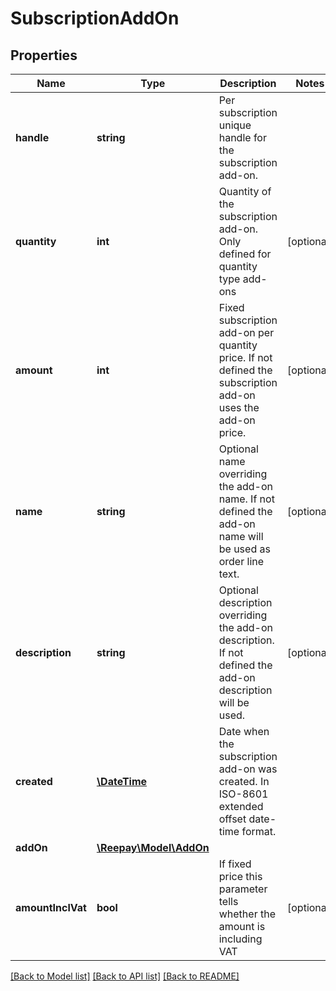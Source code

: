 # SubscriptionAddOn

## Properties
 Name              | Type                                | Description                                                                                                 | Notes      
-------------------|-------------------------------------|-------------------------------------------------------------------------------------------------------------|------------
 **handle**        | **string**                          | Per subscription unique handle for the subscription add-on.                                                 |
 **quantity**      | **int**                             | Quantity of the subscription add-on. Only defined for quantity type add-ons                                 | [optional] 
 **amount**        | **int**                             | Fixed subscription add-on per quantity price. If not defined the subscription add-on uses the add-on price. | [optional] 
 **name**          | **string**                          | Optional name overriding the add-on name. If not defined the add-on name will be used as order line text.   | [optional] 
 **description**   | **string**                          | Optional description overriding the add-on description. If not defined the add-on description will be used. | [optional] 
 **created**       | [**\DateTime**](\DateTime.md)       | Date when the subscription add-on was created. In ISO-8601 extended offset date-time format.                |
 **addOn**         | [**\Reepay\Model\AddOn**](AddOn.md) |                                                                                                             |
 **amountInclVat** | **bool**                            | If fixed price this parameter tells whether the amount is including VAT                                     | [optional] 

[[Back to Model list]](../../README.md#documentation-for-models) [[Back to API list]](../../README.md#documentation-for-api-endpoints) [[Back to README]](../../README.md)

